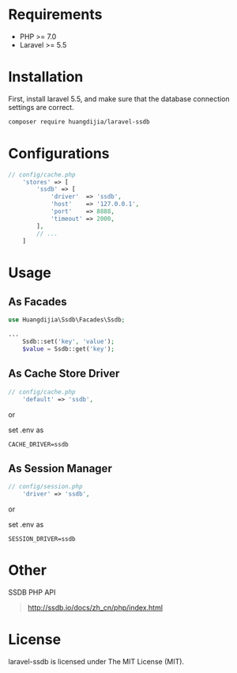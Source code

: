 # Requirements

* PHP >= 7.0
* Laravel >= 5.5

# Installation

First, install laravel 5.5, and make sure that the database connection settings are correct.

~~~bash
composer require huangdijia/laravel-ssdb
~~~

# Configurations

~~~php
// config/cache.php
    'stores' => [
        'ssdb' => [
            'driver'  => 'ssdb',
            'host'    => '127.0.0.1',
            'port'    => 8888,
            'timeout' => 2000,
        ],
        // ...
    ]
~~~

# Usage

## As Facades

~~~php
use Huangdijia\Ssdb\Facades\Ssdb;

...
    Ssdb::set('key', 'value');
    $value = Ssdb::get('key');
~~~

## As Cache Store Driver

~~~php
// config/cache.php
    'default' => 'ssdb',
~~~

or

set .env as

~~~env
CACHE_DRIVER=ssdb
~~~

## As Session Manager

~~~php
// config/session.php
    'driver' => 'ssdb',
~~~

or

set .env as

~~~env
SESSION_DRIVER=ssdb
~~~

# Other

SSDB PHP API

> http://ssdb.io/docs/zh_cn/php/index.html

# License

laravel-ssdb is licensed under The MIT License (MIT).